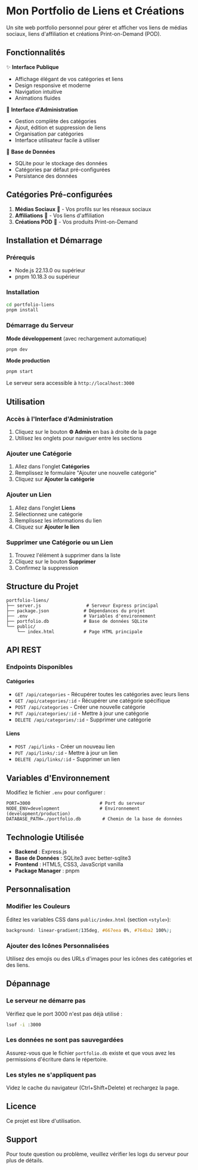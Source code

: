 # Mon Portfolio de Liens et Créations

Un site web portfolio personnel pour gérer et afficher vos liens de médias sociaux, liens d'affiliation et créations Print-on-Demand (POD).

## Fonctionnalités

✨ **Interface Publique**
- Affichage élégant de vos catégories et liens
- Design responsive et moderne
- Navigation intuitive
- Animations fluides

🔧 **Interface d'Administration**
- Gestion complète des catégories
- Ajout, édition et suppression de liens
- Organisation par catégories
- Interface utilisateur facile à utiliser

💾 **Base de Données**
- SQLite pour le stockage des données
- Catégories par défaut pré-configurées
- Persistance des données

## Catégories Pré-configurées

1. **Médias Sociaux** 📱 - Vos profils sur les réseaux sociaux
2. **Affiliations** 🔗 - Vos liens d'affiliation
3. **Créations POD** 🎨 - Vos produits Print-on-Demand

## Installation et Démarrage

### Prérequis
- Node.js 22.13.0 ou supérieur
- pnpm 10.18.3 ou supérieur

### Installation

```bash
cd portfolio-liens
pnpm install
```

### Démarrage du Serveur

**Mode développement** (avec rechargement automatique)
```bash
pnpm dev
```

**Mode production**
```bash
pnpm start
```

Le serveur sera accessible à `http://localhost:3000`

## Utilisation

### Accès à l'Interface d'Administration

1. Cliquez sur le bouton **⚙️ Admin** en bas à droite de la page
2. Utilisez les onglets pour naviguer entre les sections

### Ajouter une Catégorie

1. Allez dans l'onglet **Catégories**
2. Remplissez le formulaire "Ajouter une nouvelle catégorie"
3. Cliquez sur **Ajouter la catégorie**

### Ajouter un Lien

1. Allez dans l'onglet **Liens**
2. Sélectionnez une catégorie
3. Remplissez les informations du lien
4. Cliquez sur **Ajouter le lien**

### Supprimer une Catégorie ou un Lien

1. Trouvez l'élément à supprimer dans la liste
2. Cliquez sur le bouton **Supprimer**
3. Confirmez la suppression

## Structure du Projet

```
portfolio-liens/
├── server.js                 # Serveur Express principal
├── package.json             # Dépendances du projet
├── .env                     # Variables d'environnement
├── portfolio.db             # Base de données SQLite
└── public/
    └── index.html           # Page HTML principale
```

## API REST

### Endpoints Disponibles

#### Catégories

- `GET /api/categories` - Récupérer toutes les catégories avec leurs liens
- `GET /api/categories/:id` - Récupérer une catégorie spécifique
- `POST /api/categories` - Créer une nouvelle catégorie
- `PUT /api/categories/:id` - Mettre à jour une catégorie
- `DELETE /api/categories/:id` - Supprimer une catégorie

#### Liens

- `POST /api/links` - Créer un nouveau lien
- `PUT /api/links/:id` - Mettre à jour un lien
- `DELETE /api/links/:id` - Supprimer un lien

## Variables d'Environnement

Modifiez le fichier `.env` pour configurer :

```env
PORT=3000                          # Port du serveur
NODE_ENV=development               # Environnement (development/production)
DATABASE_PATH=./portfolio.db        # Chemin de la base de données
```

## Technologie Utilisée

- **Backend** : Express.js
- **Base de Données** : SQLite3 avec better-sqlite3
- **Frontend** : HTML5, CSS3, JavaScript vanilla
- **Package Manager** : pnpm

## Personnalisation

### Modifier les Couleurs

Éditez les variables CSS dans `public/index.html` (section `<style>`):

```css
background: linear-gradient(135deg, #667eea 0%, #764ba2 100%);
```

### Ajouter des Icônes Personnalisées

Utilisez des emojis ou des URLs d'images pour les icônes des catégories et des liens.

## Dépannage

### Le serveur ne démarre pas

Vérifiez que le port 3000 n'est pas déjà utilisé :
```bash
lsof -i :3000
```

### Les données ne sont pas sauvegardées

Assurez-vous que le fichier `portfolio.db` existe et que vous avez les permissions d'écriture dans le répertoire.

### Les styles ne s'appliquent pas

Videz le cache du navigateur (Ctrl+Shift+Delete) et rechargez la page.

## Licence

Ce projet est libre d'utilisation.

## Support

Pour toute question ou problème, veuillez vérifier les logs du serveur pour plus de détails.

